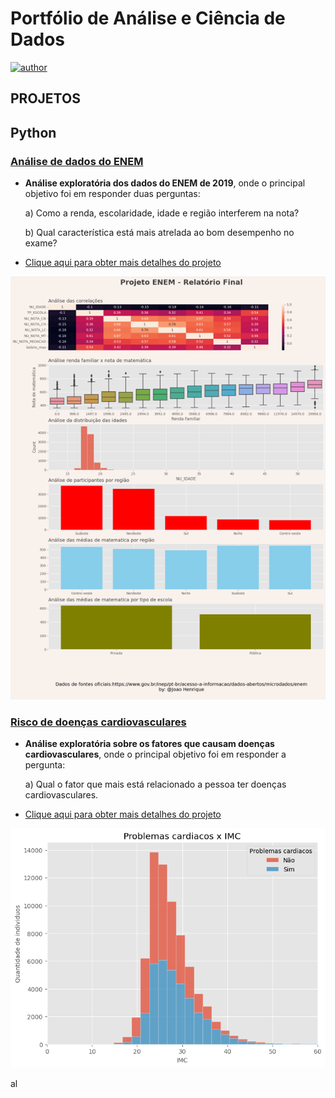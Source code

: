 # Portfólio de Análise e Ciência de Dados
[![author](https://img.shields.io/badge/author-JoaoHenrique-blue.svg)](https://www.linkedin.com/in/joão-henrique-94900815a/) 

## **PROJETOS**

## **Python**

### [**Análise de dados do ENEM**](https://github.com/joaohs1/Analise-de-dados-do-ENEM/tree/main)
 - **Análise exploratória dos dados do ENEM de 2019**, onde o principal objetivo foi em responder duas perguntas:

     a) Como a renda, escolaridade, idade e região interferem na nota?
   
     b) Qual característica está mais atrelada ao bom desempenho no exame?
  - [Clique aqui para obter mais detalhes do projeto](https://github.com/joaohs1/Analise-de-dados-do-ENEM/tree/main)
<p align="center">
<img src="https://github.com/joaohs1/Analise-de-dados-do-ENEM/blob/main/img/relatfin.png">
</p>

### [**Risco de doenças cardiovasculares**](https://github.com/joaohs1/Risco-cardio/tree/main)
 - **Análise exploratória sobre os fatores que causam doenças cardiovasculares**, onde o principal objetivo foi em responder a pergunta:

     a) Qual o fator que mais está relacionado a pessoa ter doenças cardiovasculares.
     
  - [Clique aqui para obter mais detalhes do projeto](https://github.com/joaohs1/Risco-cardio/tree/main)
<p align="center">
<img src="https://github.com/joaohs1/Risco-cardio/blob/main/img/imccardio.png">
</p>al
